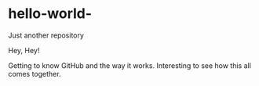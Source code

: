 # hello-world-
Just another repository

Hey, Hey!

Getting to know GitHub and the way it works. 
Interesting to see how this all comes together.
